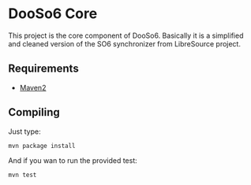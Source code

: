 DooSo6 Core
=============

This project is the core component of DooSo6. Basically it is a simplified and
cleaned version of the SO6 synchronizer from LibreSource project.

Requirements
------------

* [Maven2](http://maven.apache.org/)


Compiling
---------

Just type:

    mvn package install

And if you wan to run the provided test:

	mvn test
